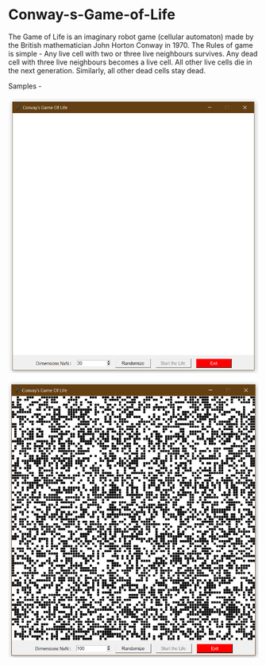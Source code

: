 # Conway-s-Game-of-Life

The Game of Life is an imaginary robot game (cellular automaton) made by the British mathematician John Horton Conway in 1970.
The Rules of game is simple -
Any live cell with two or three live neighbours survives.
Any dead cell with three live neighbours becomes a live cell.
All other live cells die in the next generation. Similarly, all other dead cells stay dead.

Samples -

![](https://github.com/milannzz/Conway-s-Game-of-Life/blob/main/Images/pic1.png)

![](https://github.com/milannzz/Conway-s-Game-of-Life/blob/main/Images/pic2.png)


